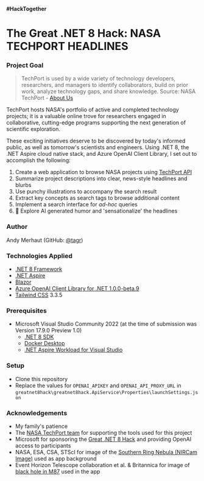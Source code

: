 ﻿**#HackTogether**
# The Great .NET 8 Hack: NASA TECHPORT HEADLINES

### Project Goal
> TechPort is used by a wide variety of technology developers, researchers, and managers to identify collaborators, build on prior work, analyze technology gaps, and share knowledge.
> Source: NASA TechPort - [About Us](https://techport.nasa.gov/about)

TechPort hosts NASA's portfolio of active and completed technology projects; it is a valuable online trove for researchers engaged in collaborative, cutting-edge programs supporting the next generation of scientific exploration.

These exciting initiatives deserve to be discovered by today's informed public, as well as tomorrow's scientists and engineers. Using .NET 8, the .NET Aspire cloud native stack, and Azure OpenAI Client Library, I set out to accomplish the following:

1. Create a web application to browse NASA projects using [TechPort API](https://techport.nasa.gov/help/articles/api)
2. Summarize project descriptions into clear, news-style headlines and blurbs
3. Use punchy illustrations to accompany the search result
4. Extract key concepts as search tags to browse additional content
5. Implement a search interface for *ad-hoc* queries
6. 🤡 Explore AI generated humor and 'sensationalize' the headlines

### Author
Andy Merhaut (GitHub: [@tagr](https://github.com/tagr))

### Technologies Applied
* [.NET 8 Framework](https://dotnet.microsoft.com/en-us/download/dotnet/8.0)
* [.NET Aspire](https://devblogs.microsoft.com/dotnet/introducing-dotnet-aspire-simplifying-cloud-native-development-with-dotnet-8/)
* [Blazor](https://dotnet.microsoft.com/en-us/apps/aspnet/web-apps/blazor)
* [Azure OpenAI Client Library for .NET 1.0.0-beta.9](https://learn.microsoft.com/en-us/dotnet/api/overview/azure/ai.openai-readme?view=azure-dotnet-preview)
* [Tailwind CSS](https://tailwindcss.com/) 3.3.5

### Prerequisites
* Microsoft Visual Studio Community 2022 (at the time of submission was Version 17.9.0 Preview 1.0)
  * [.NET 8 SDK](https://dotnet.microsoft.com/en-us/download/dotnet/8.0)
  * [Docker Desktop](https://www.docker.com/products/docker-desktop/)
  * [.NET Aspire Workload for Visual Studio](https://learn.microsoft.com/en-us/dotnet/aspire/get-started/quickstart-build-your-first-aspire-app?tabs=visual-studio)

### Setup
* Clone this repository
* Replace the values for `OPENAI_APIKEY` and `OPENAI_API_PROXY_URL` in `greatnet8hack\greatnet8hack.ApiService\Properties\launchSettings.json`
  


### Acknowledgements
* My family's patience
* The [NASA TechPort team](https://techport.nasa.gov/about) for supporting the tools used for this project
* Microsoft for sponsoring the [Great .NET 8 Hack](https://github.com/microsoft/hack-together-dotnet) and providing OpenAI access to participants
* NASA, ESA, CSA, STScI for image of the [Southern Ring Nebula (NIRCam Image)](https://webbtelescope.org/contents/media/images/2022/033/01G70BGTSYBHS69T7K3N3ASSEB?Collection=First%20Images) used as app background
* Event Horizon Telescope collaboration et al. & Britannica for image of [black hole in M87](https://www.britannica.com/place/Virgo-A#/media/1/630116/239625) used in the app
